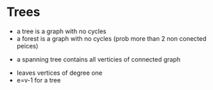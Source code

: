 # Trees

- a tree is a graph with no cycles
- a forest is a graph with no cycles (prob more than 2 non conected peices)
* a spanning tree contains all verticies of connected graph
- leaves vertices of degree one
- e=v-1 for a tree
